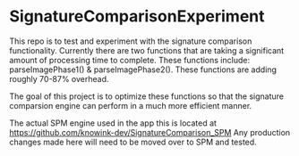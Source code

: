 # SignatureComparisonExperiment


This repo is to test and experiment with the signature comparison functionality.
Currently there are two functions that are taking a significant amount of processing time to complete.
These functions include: parseImagePhase1() & parseImagePhase2(). These functions are adding roughly 70-87% overhead.

The goal of this project is to optimize these functions so that the signature comparsion engine can perform
in a much more efficient manner.

The actual SPM engine used in the app this is located at https://github.com/knowink-dev/SignatureComparison_SPM
Any production changes made here will need to be moved over to SPM and tested. 
